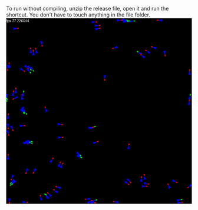 To run without compiling, unzip the release file, open it and run the shortcut. You don't have to touch anything in the file folder.<br>
![illustration](https://raw.githubusercontent.com/DaCapo7/birds/main/Untitled.png)

